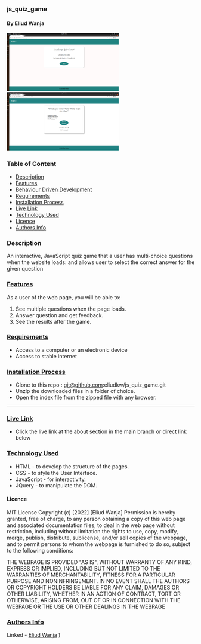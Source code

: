 <h3> js_quiz_game </h3>
<h4>By Eliud Wanja</h4>
<img src="./assets/images/start.png" style="width: 300px ">
<img src="./assets/images/question.png" style="width: 300px">

<h3>Table of Content</h3>

- [Description](#description)
- [Features](#features)
- [Behaviour Driven Development](#Behaviour-Driven-Development)
- [Requirements](#requirements)
- [Installation Process](#installation-Process)
- [Live Link](#Live-Link)
- [Technology  Used](#technology-Used)
- [Licence](#licence)
- [Authors Info](#Authors-Info)

### Description

<p>An interactive, JavaScript quiz game that a user has multi-choice questions when the website loads: and allows 
user to select the correct answer for the given question</p>

### [Features](#features)

As a user of the web page, you will be able to:

1. See multiple questions when the page loads.
2. Answer question and get feedback.
3. See the results after the game.

### [Requirements](#requirements)

* Access to a computer or an electronic device
* Access to stable internet

### [Installation Process](#installation-Process)


* Clone to this repo : git@github.com:eliudkw/js_quiz_game.git
* Unzip the downloaded files in a folder of choice.
* Open the index file from the zipped file with any browser.

 ****

### [Live Link](#Live-Link)

- Click the live link at the about section in the main branch or direct link below <br>

### [Technology  Used](#technology-Used)

* HTML - to develop the structure of the pages.
* CSS - to style the User Interface.
* JavaScript - for interactivity.
* JQuery - to manipulate the DOM.


#### Licence

MIT License
Copyright (c) [2022] [Eliud Wanja]
Permission is hereby granted, free of charge, to any person obtaining a copy
of this web page and associated documentation files, to deal
in the web page without restriction, including without limitation the rights
to use, copy, modify, merge, publish, distribute, sublicense, and/or sell
copies of the webpage, and to permit persons to whom the webpage is
furnished to do so, subject to the following conditions:

THE WEBPAGE IS PROVIDED "AS IS", WITHOUT WARRANTY OF ANY KIND, EXPRESS OR
IMPLIED, INCLUDING BUT NOT LIMITED TO THE WARRANTIES OF MERCHANTABILITY,
FITNESS FOR A PARTICULAR PURPOSE AND NONINFRINGEMENT. IN NO EVENT SHALL THE
AUTHORS OR COPYRIGHT HOLDERS BE LIABLE FOR ANY CLAIM, DAMAGES OR OTHER
LIABILITY, WHETHER IN AN ACTION OF CONTRACT, TORT OR OTHERWISE, ARISING FROM,
OUT OF OR IN CONNECTION WITH THE WEBPAGE OR THE USE OR OTHER DEALINGS IN THE
WEBPAGE

### [Authors Info](#Authors-Info)

Linked - [Eliud Wanja](https://www.linkedin.com/in/eliud-wanja)
)

